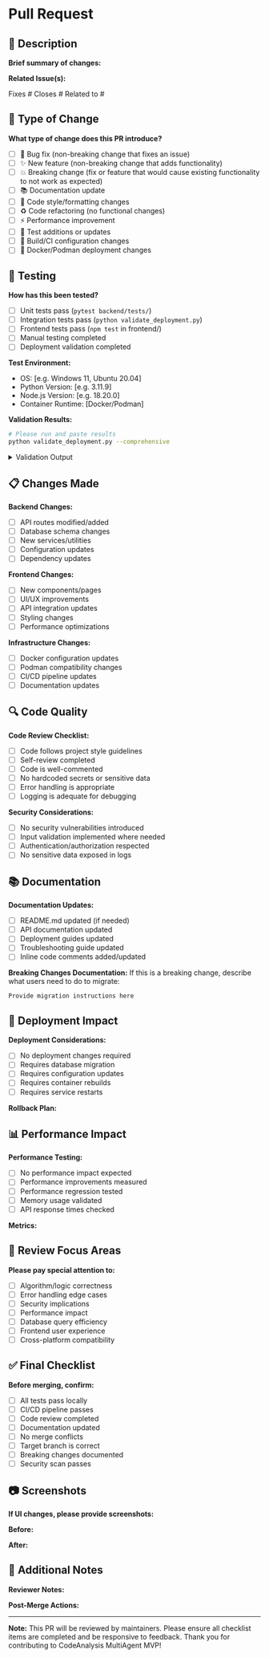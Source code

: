 # Pull Request

## 📝 Description

**Brief summary of changes:**
<!-- Provide a clear and concise description of what this PR does -->

**Related Issue(s):**
<!-- Link to related issues using #issue_number -->
Fixes #
Closes #
Related to #

## 🔄 Type of Change

**What type of change does this PR introduce?**

- [ ] 🐛 Bug fix (non-breaking change that fixes an issue)
- [ ] ✨ New feature (non-breaking change that adds functionality)
- [ ] 💥 Breaking change (fix or feature that would cause existing functionality to not work as expected)
- [ ] 📚 Documentation update
- [ ] 🎨 Code style/formatting changes
- [ ] ♻️ Code refactoring (no functional changes)
- [ ] ⚡ Performance improvement
- [ ] 🧪 Test additions or updates
- [ ] 🔧 Build/CI configuration changes
- [ ] 🐳 Docker/Podman deployment changes

## 🧪 Testing

**How has this been tested?**

- [ ] Unit tests pass (`pytest backend/tests/`)
- [ ] Integration tests pass (`python validate_deployment.py`)
- [ ] Frontend tests pass (`npm test` in frontend/)
- [ ] Manual testing completed
- [ ] Deployment validation completed

**Test Environment:**
- OS: [e.g. Windows 11, Ubuntu 20.04]
- Python Version: [e.g. 3.11.9]
- Node.js Version: [e.g. 18.20.0]
- Container Runtime: [Docker/Podman]

**Validation Results:**
```bash
# Please run and paste results
python validate_deployment.py --comprehensive
```

<details>
<summary>Validation Output</summary>

```
Paste validation results here
```

</details>

## 📋 Changes Made

**Backend Changes:**
- [ ] API routes modified/added
- [ ] Database schema changes
- [ ] New services/utilities
- [ ] Configuration updates
- [ ] Dependency updates

**Frontend Changes:**
- [ ] New components/pages
- [ ] UI/UX improvements
- [ ] API integration updates
- [ ] Styling changes
- [ ] Performance optimizations

**Infrastructure Changes:**
- [ ] Docker configuration updates
- [ ] Podman compatibility changes
- [ ] CI/CD pipeline updates
- [ ] Documentation updates

## 🔍 Code Quality

**Code Review Checklist:**

- [ ] Code follows project style guidelines
- [ ] Self-review completed
- [ ] Code is well-commented
- [ ] No hardcoded secrets or sensitive data
- [ ] Error handling is appropriate
- [ ] Logging is adequate for debugging

**Security Considerations:**
- [ ] No security vulnerabilities introduced
- [ ] Input validation implemented where needed
- [ ] Authentication/authorization respected
- [ ] No sensitive data exposed in logs

## 📚 Documentation

**Documentation Updates:**
- [ ] README.md updated (if needed)
- [ ] API documentation updated
- [ ] Deployment guides updated
- [ ] Troubleshooting guide updated
- [ ] Inline code comments added/updated

**Breaking Changes Documentation:**
If this is a breaking change, describe what users need to do to migrate:

```
Provide migration instructions here
```

## 🔄 Deployment Impact

**Deployment Considerations:**
- [ ] No deployment changes required
- [ ] Requires database migration
- [ ] Requires configuration updates
- [ ] Requires container rebuilds
- [ ] Requires service restarts

**Rollback Plan:**
<!-- Describe how to rollback if issues occur -->

## 📊 Performance Impact

**Performance Testing:**
- [ ] No performance impact expected
- [ ] Performance improvements measured
- [ ] Performance regression tested
- [ ] Memory usage validated
- [ ] API response times checked

**Metrics:**
<!-- If applicable, provide before/after metrics -->

## 🎯 Review Focus Areas

**Please pay special attention to:**
- [ ] Algorithm/logic correctness
- [ ] Error handling edge cases
- [ ] Security implications
- [ ] Performance impact
- [ ] Database query efficiency
- [ ] Frontend user experience
- [ ] Cross-platform compatibility

## ✅ Final Checklist

**Before merging, confirm:**

- [ ] All tests pass locally
- [ ] CI/CD pipeline passes
- [ ] Code review completed
- [ ] Documentation updated
- [ ] No merge conflicts
- [ ] Target branch is correct
- [ ] Breaking changes documented
- [ ] Security scan passes

## 📷 Screenshots

**If UI changes, please provide screenshots:**

**Before:**
<!-- Add before screenshots -->

**After:**
<!-- Add after screenshots -->

## 🎉 Additional Notes

**Reviewer Notes:**
<!-- Any specific guidance for reviewers -->

**Post-Merge Actions:**
<!-- Any actions needed after merge (e.g., announcements, migrations) -->

---

**Note:** This PR will be reviewed by maintainers. Please ensure all checklist items are completed and be responsive to feedback. Thank you for contributing to CodeAnalysis MultiAgent MVP!